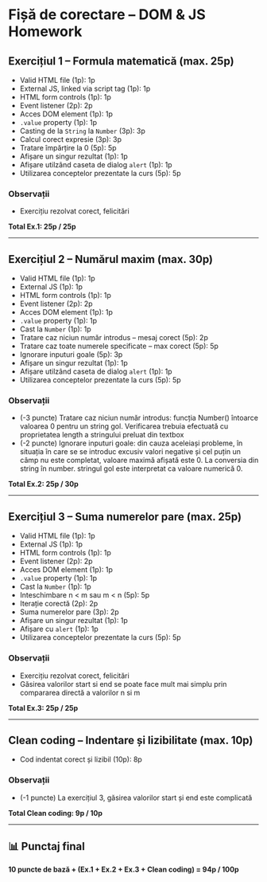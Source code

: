 # Fișă de corectare – DOM & JS Homework

## Exercițiul 1 – Formula matematică (max. 25p)
- Valid HTML file (1p): 1p
- External JS, linked via script tag (1p): 1p
- HTML form controls (1p): 1p
- Event listener (2p): 2p
- Acces DOM element (1p): 1p
- `.value` property (1p): 1p
- Casting de la `String` la `Number` (3p): 3p
- Calcul corect expresie (3p): 3p
- Tratare împărțire la 0 (5p): 5p
- Afișare un singur rezultat (1p): 1p
- Afișare utilzând caseta de dialog `alert` (1p): 1p
- Utilizarea conceptelor prezentate la curs (5p): 5p

### Observații
- Exercițiu rezolvat corect, felicitări

**Total Ex.1: 25p / 25p**

---

## Exercițiul 2 – Numărul maxim (max. 30p)
- Valid HTML file (1p): 1p
- External JS (1p): 1p
- HTML form controls (1p): 1p
- Event listener (2p): 2p
- Acces DOM element (1p): 1p
- `.value` property (1p): 1p
- Cast la `Number` (1p): 1p
- Tratare caz niciun număr introdus – mesaj corect (5p): 2p
- Tratare caz toate numerele specificate – max corect (5p): 5p
- Ignorare inputuri goale (5p): 3p
- Afișare un singur rezultat (1p): 1p
- Afișare utilzând caseta de dialog `alert` (1p): 1p
- Utilizarea conceptelor prezentate la curs (5p): 5p

### Observații
- (-3 puncte) Tratare caz niciun număr introdus: funcția Number() întoarce valoarea 0 pentru un string gol. Verificarea trebuia efectuată cu proprietatea length a stringului preluat din textbox
- (-2 puncte) Ignorare inputuri goale: din cauza aceleiași probleme, în situația în care se se introduc excusiv valori negative și cel puțin un câmp nu este completat, valoare maximă afișată este 0. La conversia din string în number. stringul gol este interpretat ca valoare numerică 0.

**Total Ex.2: 25p / 30p**

---

## Exercițiul 3 – Suma numerelor pare (max. 25p)
- Valid HTML file (1p): 1p
- External JS (1p): 1p
- HTML form controls (1p): 1p
- Event listener (2p): 2p
- Acces DOM element (1p): 1p
- `.value` property (1p): 1p
- Cast la `Number` (1p): 1p
- Inteschimbare n < m sau m < n (5p): 5p
- Iterație corectă (2p): 2p
- Suma numerelor pare (3p): 2p
- Afișare un singur rezultat (1p): 1p
- Afișare cu `alert` (1p): 1p
- Utilizarea conceptelor prezentate la curs (5p): 5p

### Observații
- Exercițiu rezolvat corect, felicitări
- Găsirea valorilor start si end se poate face mult mai simplu prin compararea directă a valorilor n si m

**Total Ex.3: 25p / 25p**

---

## Clean coding – Indentare și lizibilitate (max. 10p)
- Cod indentat corect și lizibil (10p): 8p

### Observații
- (-1 puncte) La exercițiul 3, găsirea valorilor start și end este complicată

**Total Clean coding: 9p / 10p**

---

## 📊 Punctaj final
**10 puncte de bază + (Ex.1 + Ex.2 + Ex.3 + Clean coding) =  94p / 100p**
